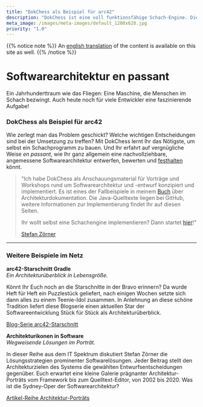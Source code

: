 ```yaml
---
title: "DokChess als Beispiel für arc42"
description: "DokChess ist eine voll funktionsfähige Schach-Engine. Dieser Architekturüberblick nach arc42 lässt Euch die maßgeblichen Entwurfsentscheidungen nachvollziehen."
meta_image: /images/meta-images/default_1200x628.jpg
priority: "1.0"
---
```


{{% notice note %}}
An [<i class="fas fa-language"></i> english translation](/en/) of the content is available on this site as well.
{{% /notice %}}

# Softwarearchitektur en&nbsp;passant

Ein Jahrhunderttraum wie das Fliegen: Eine Maschine, die Menschen im Schach bezwingt. Auch heute noch für viele Entwickler eine faszinierende Aufgabe!  

### DokChess als Beispiel für arc42

Wie zerlegt man das Problem geschickt? Welche wichtigen Entscheidungen sind bei der Umsetzung zu treffen? Mit DokChess lernt Ihr das Nötigste, um selbst ein Schachprogramm zu bauen. Und Ihr erfahrt auf vergnügliche Weise _en passant_, wie Ihr ganz allgemein eine nachvollziehbare, angemessene Softwarearchitektur entwerfen, bewerten und [festhalten](/00_ueberblick/) könnt.


> "Ich habe DokChess als Anschauungsmaterial für Vorträge und Workshops rund um Softwarearchitektur und -entwurf konzipiert und implementiert.
> Es ist eines der Fallbeispiele in meinem [Buch](/abspann/#die-inhalte) über Architekturdokumentation.
> Die Java-Quelltexte liegen bei GitHub, weitere Informationen zur Implementierung findet Ihr auf diesen Seiten.
>
> Ihr wollt selbst eine Schachengine implementieren? Dann startet [hier](/20_selber_starten/)!"
>  
> [Stefan Zörner](/autor/)

-----

### Weitere Beispiele im Netz

**arc42-Starschnitt Gradle**  
*Ein Architekturüberblick in Lebensgröße.*

Könnt Ihr Euch noch an die Starschnitte in der Bravo erinnern? Da wurde Heft für Heft ein Puzzlestück geliefert, nach einigen Wochen setzte sich dann alles zu einem Teenie-Idol zusammen. In Anlehnung an diese schöne Tradition liefert diese Blogserie einen aktuellen Star der Softwareentwicklung Stück für Stück als Architekturüberblick.

<i class="fas fa-external-link-alt"></i> [Blog-Serie arc42-Starschnitt](https://www.embarc.de/arc42-starschnitt-gradle/)  

**Architekturikonen in Software**  
*Wegweisende Lösungen im Porträt.*

In dieser Reihe aus dem IT Spektrum diskutiert Stefan Zörner die Lösungsstrategien prominenter Softwarelösungen. Jeder Beitrag stellt den Architekturzielen des Systems die gewählten Entwurfsentscheidungen gegenüber. Euch erwartet eine kleine Galerie prägnanter Architektur-Porträts vom Framework bis zum Quelltext-Editor, von 2002 bis 2020. Was ist die Sydney-Oper der Softwarearchitektur?

<i class="fas fa-external-link-alt"></i> [Artikel-Reihe Architektur-Porträts](https://www.embarc.de/architektur-portraets/) 